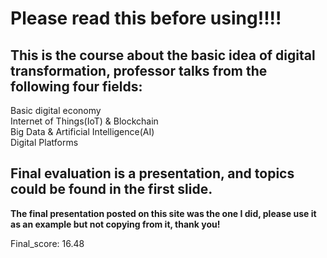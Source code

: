 # Please read this before using!!!!
## This is the course about the basic idea of digital transformation, professor talks from the following four fields:

<oi>Basic digital economy</oi>
<br/>
<oi>Internet of Things(IoT) & Blockchain</oi>
<br/>
<oi>Big Data & Artificial Intelligence(AI)</oi>
<br/>
<oi>Digital Platforms</oi>

## Final evaluation is a presentation, and topics could be found in the first slide.

<b>The final presentation posted on this site was the one I did, please use it as an example but not copying from it, thank you!</b>

Final_score: 16.48
